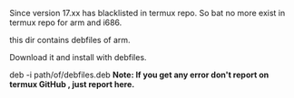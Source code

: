 Since version 17.xx has blacklisted in termux repo. So bat no more exist in termux repo for arm and i686.

this dir contains debfiles of arm.

Download it and install with debfiles.

deb -i path/of/debfiles.deb
**Note: If you get any error don't report on termux GitHub , just report here.**
